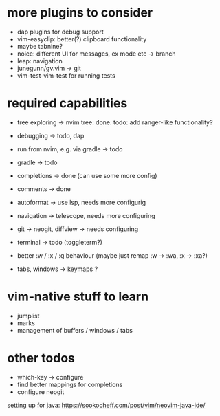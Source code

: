 # more plugins to consider

- dap plugins for debug support
- vim-easyclip: better(?) clipboard functionality
- maybe tabnine?
- noice: different UI for messages, ex mode etc -> branch
- leap: navigation
- junegunn/gv.vim -> git
- vim-test-vim-test for running tests



# required capabilities
- tree exploring -> nvim tree: done. todo: add ranger-like functionality?
- debugging -> todo, dap
- run from nvim, e.g. via gradle -> todo
- gradle -> todo

- completions -> done (can use some more config)
- comments -> done
- autoformat -> use lsp, needs more configurig
- navigation -> telescope, needs more configuring
- git -> neogit, diffview -> needs configuring
- terminal -> todo (toggleterm?)
- better :w / :x / :q behaviour (maybe just remap :w -> :wa, :x -> :xa?)
- tabs, windows -> keymaps ?

# vim-native stuff to learn
- jumplist
- marks
- management of buffers / windows / tabs


# other todos
- which-key -> configure
- find better mappings for completions
- configure neogit



setting up for java: https://sookocheff.com/post/vim/neovim-java-ide/
